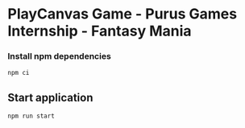 # PlayCanvas Game - Purus Games Internship - Fantasy Mania


### Install npm dependencies
```npm ci```

## Start application
```npm run start```
